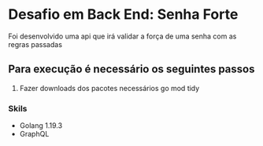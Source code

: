 # Desafio em Back End: Senha Forte

Foi desenvolvido uma api que irá validar a força de uma senha com as regras passadas

## Para execução é necessário os seguintes passos
1. Fazer downloads dos pacotes necessários 
    go mod tidy

### Skils
 * Golang 1.19.3
 * GraphQL

